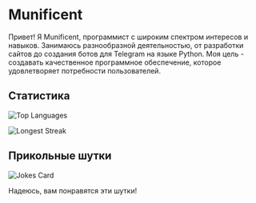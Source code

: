 
# Munificent

Привет! Я Munificent, программист с широким спектром интересов и навыков. Занимаюсь разнообразной деятельностью, от разработки сайтов до создания ботов для Telegram на языке Python. Моя цель - создавать качественное программное обеспечение, которое удовлетворяет потребности пользователей.

## Статистика

![Top Languages](https://github-readme-stats.vercel.app/api/top-langs/?username=munnificent&layout=compact&langs_count=6&theme=material-palenight)

![Longest Streak](https://github-readme-streak-stats.herokuapp.com/?user=munnificent&theme=material-palenight)


## Прикольные шутки
![Jokes Card](https://readme-jokes.vercel.app/api)

Надеюсь, вам понравятся эти шутки! 
